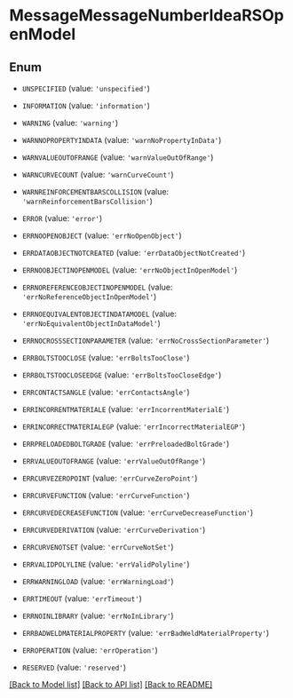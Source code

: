 # MessageMessageNumberIdeaRSOpenModel


## Enum

* `UNSPECIFIED` (value: `'unspecified'`)

* `INFORMATION` (value: `'information'`)

* `WARNING` (value: `'warning'`)

* `WARNNOPROPERTYINDATA` (value: `'warnNoPropertyInData'`)

* `WARNVALUEOUTOFRANGE` (value: `'warnValueOutOfRange'`)

* `WARNCURVECOUNT` (value: `'warnCurveCount'`)

* `WARNREINFORCEMENTBARSCOLLISION` (value: `'warnReinforcementBarsCollision'`)

* `ERROR` (value: `'error'`)

* `ERRNOOPENOBJECT` (value: `'errNoOpenObject'`)

* `ERRDATAOBJECTNOTCREATED` (value: `'errDataObjectNotCreated'`)

* `ERRNOOBJECTINOPENMODEL` (value: `'errNoObjectInOpenModel'`)

* `ERRNOREFERENCEOBJECTINOPENMODEL` (value: `'errNoReferenceObjectInOpenModel'`)

* `ERRNOEQUIVALENTOBJECTINDATAMODEL` (value: `'errNoEquivalentObjectInDataModel'`)

* `ERRNOCROSSSECTIONPARAMETER` (value: `'errNoCrossSectionParameter'`)

* `ERRBOLTSTOOCLOSE` (value: `'errBoltsTooClose'`)

* `ERRBOLTSTOOCLOSEEDGE` (value: `'errBoltsTooCloseEdge'`)

* `ERRCONTACTSANGLE` (value: `'errContactsAngle'`)

* `ERRINCORRENTMATERIALE` (value: `'errIncorrentMaterialE'`)

* `ERRINCORRECTMATERIALEGP` (value: `'errIncorrectMaterialEGP'`)

* `ERRPRELOADEDBOLTGRADE` (value: `'errPreloadedBoltGrade'`)

* `ERRVALUEOUTOFRANGE` (value: `'errValueOutOfRange'`)

* `ERRCURVEZEROPOINT` (value: `'errCurveZeroPoint'`)

* `ERRCURVEFUNCTION` (value: `'errCurveFunction'`)

* `ERRCURVEDECREASEFUNCTION` (value: `'errCurveDecreaseFunction'`)

* `ERRCURVEDERIVATION` (value: `'errCurveDerivation'`)

* `ERRCURVENOTSET` (value: `'errCurveNotSet'`)

* `ERRVALIDPOLYLINE` (value: `'errValidPolyline'`)

* `ERRWARNINGLOAD` (value: `'errWarningLoad'`)

* `ERRTIMEOUT` (value: `'errTimeout'`)

* `ERRNOINLIBRARY` (value: `'errNoInLibrary'`)

* `ERRBADWELDMATERIALPROPERTY` (value: `'errBadWeldMaterialProperty'`)

* `ERROPERATION` (value: `'errOperation'`)

* `RESERVED` (value: `'reserved'`)

[[Back to Model list]](../README.md#documentation-for-models) [[Back to API list]](../README.md#documentation-for-api-endpoints) [[Back to README]](../README.md)


